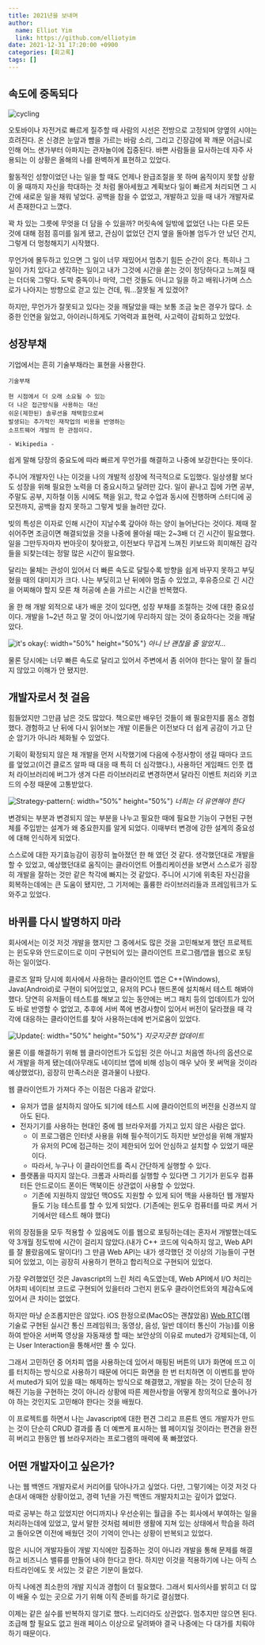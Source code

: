 ```yaml
---
title: 2021년을 보내며
author:
  name: Elliot Yim
  link: https://github.com/elliotyim
date: 2021-12-31 17:20:00 +0900
categories: [회고록]
tags: []
---
```


## 속도에 중독되다

![cycling](/assets/img/etc/cycling.jpg)

오토바이나 자전거로 빠르게 질주할 때 사람의 시선은 전방으로 고정되며 양옆의 시야는 흐려진다. 온 신경은 눈앞과 뺨을 가르는 바람 소리, 그리고 긴장감에 꽉 깨문 어금니로 인해 어느 샌가부터 아파지는 관자놀이에 집중된다. 바쁜 사람들을 묘사하는데 자주 사용되는 이 상황은 올해의 나를 완벽하게 표현하고 있었다.

활동적인 성향이었던 나는 일을 할 때도 언제나 완급조절을 못 하며 움직이지 못할 상황이 올 때까지 자신을 학대하는 것 처럼 몰아세웠고 계획보다 일이 빠르게 처리되면 그 시간에 새로운 일을 채워 넣었다. 공백을 참을 수 없었고, 개발하고 있을 때 내가 개발자로서 존재한다고 느꼈다.

꽉 차 있는 그릇에 무엇을 더 담을 수 있을까? 머릿속에 일밖에 없었던 나는 다른 모든 것에 대해 점점 흥미를 잃게 됐고, 관심이 없었던 건지 옆을 돌아볼 엄두가 안 났던 건지, 그렇게 더 멍청해지기 시작했다.

무언가에 몰두하고 있으면 그 일이 너무 재밌어서 멈추기 힘든 순간이 온다. 특히나 그 일이 가치 있다고 생각하는 일이고 내가 그것에 시간을 쏟는 것이 정당하다고 느껴질 때는 더더욱 그렇다. 도박 중독이나 마약, 그런 것들도 아니고 일을 하고 배워나가며 스스로가 나아지는 방향으로 걷고 있는 건데, 뭐...잘못될 게 있겠어?

하지만, 무언가가 잘못되고 있다는 것을 깨달았을 때는 보통 조금 늦은 경우가 많다. 소중한 인연을 잃었고, 아이러니하게도 기억력과 표현력, 사고력이 감퇴하고 있었다.

## 성장부채

기업에서는 흔히 기술부채라는 표현을 사용한다.

```
기술부채

현 시점에서 더 오래 소요될 수 있는
더 나은 접근방식을 사용하는 대신
쉬운(제한된) 솔루션을 채택함으로써
발생되는 추가적인 재작업의 비용을 반영하는
소프트웨어 개발의 한 관점이다.

- Wikipedia -
```

쉽게 말해 당장의 중요도에 따라 빠르게 무언가를 해결하고 나중에 보강한다는 뜻이다.

주니어 개발자인 나는 이것을 나의 개발적 성장에 적극적으로 도입했다. 일상생활 보다도 성장을 위해 필요한 노력을 더 중요시하고 달려만 갔다. 일이 끝나고 집에 가면 공부, 주말도 공부, 지하철 이동 시에도 책을 읽고, 학교 수업과 동시에 진행하며 스터디에 공모전까지, 공백을 참지 못하고 그렇게 빚을 늘려만 갔다.

빚의 특성은 이자로 인해 시간이 지날수록 갚아야 하는 양이 늘어난다는 것이다. 제때 잘 쉬어주면 조금이면 해결되었을 것을 나중에 몰아쉴 때는 2~3배 더 긴 시간이 필요했다. 일을 그만두자마자 번아웃이 찾아왔고, 이전보다 무겁게 느껴진 키보드와 희미해진 감각들을 되찾는데는 정말 많은 시간이 필요했다.

달리는 물체는 관성이 있어서 더 빠른 속도로 달릴수록 방향을 쉽게 바꾸지 못하고 부딪혔을 때의 대미지가 크다. 나는 부딪히고 난 뒤에야 멈출 수 있었고, 후유증으로 긴 시간을 어찌해야 할지 모른 채 허공에 손을 가르는 시간을 반복했다.

올 한 해 개발 외적으로 내가 배운 것이 있다면, 성장 부채를 조절하는 것에 대한 중요성이다. 개발을 1~2년 하고 말 것이 아니었기에 무리하지 않는 것이 중요하다는 것을 깨달았다.

![it's okay](/assets/img/etc/its-okay.jfif){: width="50%" height="50%"}
_아니 난 괜찮을 줄 알았지..._

물론 당시에는 너무 빠른 속도로 달리고 있어서 주변에서 좀 쉬어야 한다는 말이 잘 들리지 않았고 이해가 안 됐지만.

## 개발자로서 첫 걸음

힘들었지만 그만큼 남은 것도 많았다. 책으로만 배우던 것들이 왜 필요한지를 몸소 경험했다. 경험하고 난 뒤에 다시 읽어보는 개발 이론들은 이전보다 더 쉽게 공감이 가고 단순 암기가 아니라 체화될 수 있었다.

기획이 확정되지 않은 채 개발을 먼저 시작했기에 다음에 수정사항이 생길 때마다 코드를 엎었고(이건 클로즈 알파 때 대응 때 특히 더 심각했다.), 사용하던 게임패드 인풋 캡처 라이브러리에 버그가 생겨 다른 라이브러리로 변경하면서 달라진 이벤트 처리와 키코드의 수정 때문에 고통받았다.

![Strategy-pattern](/assets/img/etc/strategy-pattern.png){: width="50%" height="50%"}
_너희는 더 유연해야 한다_

변경되는 부분과 변경되지 않는 부분을 나누고 필요한 때에 필요한 기능이 구현된 구현체를 주입받는 설계가 왜 중요한지를 알게 되었다. 이때부터 변경에 강한 설계의 중요성에 대해 인식하게 되었다.

스스로에 대한 자기효능감이 굉장히 높아졌던 한 해 였던 것 같다. 생각했던대로 개발을 할 수 있었고, 예상했던대로 움직이는 클라이언트 어플리케이션을 보면서 스스로가 굉장히 개발을 잘하는 것만 같은 착각에 빠지는 것 같았다. 주니어 시기에 위축된 자신감을 회복하는데에는 큰 도움이 됐지만, 그 기저에는 훌륭한 라이브러리들과 프레임워크가 도와주고 있었다.

## 바퀴를 다시 발명하지 마라

회사에서는 이것 저것 개발을 했지만 그 중에서도 많은 것을 고민해보게 했던 프로젝트는 윈도우와 안드로이드로 이미 구현되어 있는 클라이언트 프로그램/앱을 웹으로 포팅하는 일이었다.

클로즈 알파 당시에 회사에서 사용하는 클라이언트 앱은 C++(Windows), Java(Android)로 구현이 되어있었고, 유저의 PC나 핸드폰에 설치해서 테스트 해봐야 했다. 당연히 유저들이 테스트를 해보고 있는 동안에는 버그 패치 등의 업데이트가 있어도 바로 반영할 수 없었고, 추후에 서버 쪽에 변경사항이 있어서 버전이 달라졌을 때 각각에 대응하는 클라이언트를 찾아 사용하는데에 번거로움이 있었다.

![Update](/assets/img/etc/ios-update.jpg){: width="50%" height="50%"}
_지긋지긋한 업데이트_

물론 이를 해결하기 위해 웹 클라이언트가 도입된 것은 아니고 처음엔 하나의 옵션으로서 개발을 하게 됐는데(아무래도 네이티브 앱에 비해 성능이 매우 낮아 못 써먹을 것이라 예상했었다), 굉장히 만족스러운 결과물이 나왔다.

웹 클라이언트가 가져다 주는 이점은 다음과 같았다.

- 유저가 앱을 설치하지 않아도 되기에 테스트 시에 클라이언트의 버전을 신경쓰지 않아도 된다.
- 전자기기를 사용하는 현대인 중에 웹 브라우저를 가지고 있지 않은 사람은 없다.
  - 이 프로그램은 인터넷 사용을 위해 필수적이기도 하지만 보안성을 위해 개발자가 유저의 PC에 접근하는 것이 제한되어 있어 안심하고 설치할 수 있었기 때문이다.
  - 따라서, 누구나 이 클라이언트를 즉시 간단하게 실행할 수 있다.
- 플랫폼을 따지지 않는다. 크롬과 사파리를 실행할 수 있다면 그 기기가 윈도우 컴퓨터든 안드로이드 폰이든 맥북이든 상관없이 사용할 수 있었다.
  - 기존에 지원하지 않았던 맥OS도 지원할 수 있게 되어 맥을 사용하던 웹 개발자들도 기능 테스트를 할 수 있게 되었다. (기존에는 윈도우 컴퓨터를 따로 켜서 거기에서만 테스트 해야 했다)

위의 장점들을 모두 적용할 수 있음에도 이를 웹으로 포팅하는데는 혼자서 개발했는데도 약 3개월 정도밖에 시간이 걸리지 않았다.(내가 C++ 코드에 익숙하지 않고, Web API를 잘 몰랐음에도 말이다!) 그 만큼 Web API는 내가 생각했던 것 이상의 기능들이 구현되어 있었고, 이는 굉장히 사용하기 편하고 합리적으로 구현되어 있었다.

가장 우려했었던 것은 Javascript의 느린 처리 속도였는데, Web API에서 I/O 처리는 어차피 네이티브 코드로 구현되어 있을터라 그런지 윈도우 클라이언트와의 체감속도에 있어서 큰 차이는 없었다.

하지만 마냥 순조롭지만은 않았다. iOS 한정으로(MacOS는 괜찮았음) [Web RTC](https://webrtc.org/)(웹 기술로 구현된 실시간 통신 프레임워크; 동영상, 음성, 일반 데이터 통신이 가능)를 이용하여 받아온 서버쪽 영상을 자동재생 할 때는 보안상의 이유로 muted가 강제되는데, 이는 User Interaction을 통해서만 풀 수 있다.

그래서 고민하던 중 어차피 앱을 사용하는데 있어서 매핑된 버튼의 UI가 화면에 뜨고 이를 터치하는 방식으로 사용하기 때문에 어디든 화면을 한 번 터치하면 이 이벤트를 받아서 muted가 되어 있을 때는 해제하는 방식으로 해결했고, 개발을 하는 것이 단순히 정해진 기능을 구현하는 것이 아니라 상황에 따른 제한사항을 어떻게 창의적으로 풀어나가야 하는 것인지도 고민해야 한다는 것을 배웠다.

이 프로젝트를 하면서 나는 Javascript에 대한 편견 그리고 프론트 엔드 개발자가 만드는 것이 단순히 CRUD 결과를 좀 더 예쁘게 표시하는 웹 페이지일 것이라는 편견을 완전히 버리고 한동안 웹 브라우저라는 프로그램의 매력에 푹 빠졌었다.

## 어떤 개발자이고 싶은가?

나는 웹 백엔드 개발자로서 커리어를 닦아나가고 싶었다. 다만, 그렇기에는 이것 저것 다 손대서 애매한 상황이었고, 경력 1년을 가진 백엔드 개발자치고는 깊이가 없었다.

따로 공부는 하고 있었지만 어디까지나 우선순위는 월급을 주는 회사에서 부여하는 일을 처리하는데에 있었고, 앞서 말한 것처럼 헤비한 생활에 지쳐 있는 상태에서 학습을 하려고 돌아오면 이전에 배웠던 것이 기억이 안나는 상황이 반복되고 있었다.

많은 시니어 개발자들이 개발 지식에만 집중하는 것이 아니라 개발을 통해 문제를 해결하고 비즈니스 밸류를 만들어 내야 한다고 한다. 하지만 이것을 적용하기에 나는 아직 스타트라인에도 못 서있는 것 같은 기분이 들었다.

아직 나에겐 최소한의 개발 지식과 경험이 더 필요했다. 그래서 퇴사의사를 밝히고 더 많이 배울 수 있는 곳으로 가기 위해 이직 준비를 하기로 결심했다.

이제는 같은 실수를 반복하지 않기로 했다. 느리더라도 상관없다. 멈추지만 않으면 된다. 조급해 할 필요도 없고 원래 페이스 이상으로 달려봐야 결국 나중에는 다 대가를 치뤄야 하기 때문이다.
